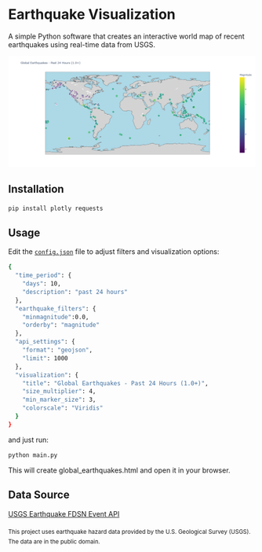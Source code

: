 
# Earthquake Visualization

A simple Python software that creates an interactive world map of recent earthquakes using real-time data from USGS.

![map pic](assets/map.png)

## Installation
```bash
pip install plotly requests
```

## Usage
Edit the [`config.json`](config.json) file to adjust filters and visualization options:
```bash
{
  "time_period": {
    "days": 10,
    "description": "past 24 hours"
  },
  "earthquake_filters": {
    "minmagnitude":0.0,
    "orderby": "magnitude"
  },
  "api_settings": {
    "format": "geojson",
    "limit": 1000
  },
  "visualization": {
    "title": "Global Earthquakes - Past 24 Hours (1.0+)",
    "size_multiplier": 4,
    "min_marker_size": 3,
    "colorscale": "Viridis"
  }
}
```
and just run:

```bash
python main.py
```
This will create global_earthquakes.html and open it in your browser.

## Data Source

[USGS Earthquake FDSN Event API](https://earthquake.usgs.gov/fdsnws/event/1/)

<sub>This project uses earthquake hazard data provided by the U.S. Geological Survey (USGS). The data are in the public domain.</sub>
